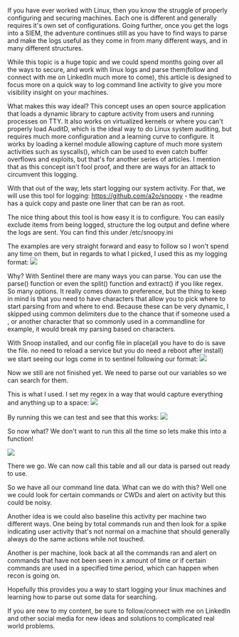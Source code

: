 If you have ever worked with Linux, then you know the struggle of properly configuring and securing machines. Each one is different and generally requires it's own set of configurations. Going further, once you get the logs into a SIEM, the adventure continues still as you have to find ways to parse and make the logs useful as they come in from many different ways, and in many different structures.

While this topic is a huge topic and we could spend months going over all the ways to secure, and work with linux logs and parse them(follow and connect with me on LinkedIn much more to come), this article is designed to focus more on a quick way to log command line activity to give you more visibility insight on your machines.

What makes this way ideal? This concept uses an open source application that loads a dynamic library to capture activity from users and running processes on TTY. It also works on virtualized kernels or where you can't properly load AuditD, which is the ideal way to do Linux system auditing, but requires much more configuration and a learning curve to configure. It works by loading a kernel module allowing capture of much more system activities such as syscalls(), which can be used to even catch buffer overflows and exploits, but that's for another series of articles. I mention that as this concept isn't fool proof, and there are ways for an attack to circumvent this logging.

With that out of the way, lets start logging our system activity. For that, we will use this tool for logging: https://github.com/a2o/snoopy - the readme has a quick copy and paste one liner that can be ran as root.

The nice thing about this tool is how easy it is to configure. You can easily exclude items from being logged, structure the log output and define where the logs are sent. You can find this under /etc/snoopy.ini

The examples are very straight forward and easy to follow so I won't spend any time on them, but in regards to what I picked, I used this as my logging format:
![](https://media.licdn.com/dms/image/D4E12AQHIUJgIh0er0w/article-inline_image-shrink_1500_2232/0/1681263519495?e=1690416000&v=beta&t=1DU_KPteupMb3760wGjskdFK1Rk_k8Nd9KIBrd8CiwA)

Why? With Sentinel there are many ways you can parse. You can use the parse() function or even the split() function and extract() if you like regex. So many options. It really comes down to preference, but the thing to keep in mind is that you need to have characters that allow you to pick where to start parsing from and where to end. Because these can be very dynamic, I skipped using common delimiters due to the chance that if someone used a , or another character that so commonly used in a commandline for example, it would break my parsing based on characters.

With Snoop installed, and our config file in place(all you have to do is save the file. no need to reload a service but you do need a reboot after install) we start seeing our logs come in to sentinel following our format:
![](https://media.licdn.com/dms/image/D4E12AQFtLSEU9kfvHA/article-inline_image-shrink_1500_2232/0/1681263147938?e=1690416000&v=beta&t=kiqdzUxb3qLLJjByYknbd5h2PvEpomtFJJykDu3WW5Q)

Now we still are not finished yet. We need to parse out our variables so we can search for them.

This is what I used. I set my regex in a way that would capture everything and anything up to a space:
![](https://media.licdn.com/dms/image/D4E12AQGrTYb5gpVSAw/article-inline_image-shrink_1500_2232/0/1681263390001?e=1690416000&v=beta&t=zZgDzTuOjFsW3EgklqOz5zen68XTO1PBTDorX8ZHVhg)

By running this we can test and see that this works:
![](https://media.licdn.com/dms/image/D4E12AQEd609EBHjRkA/article-inline_image-shrink_1500_2232/0/1681263635013?e=1690416000&v=beta&t=ojB956nItHC2YqZu2mzSZb4wnCEpCvfSVzwFdXuCKzk)

So now what? We don't want to run this all the time so lets make this into a function!

![](https://media.licdn.com/dms/image/D4E12AQFvha-puApcgg/article-inline_image-shrink_1500_2232/0/1681263880866?e=1690416000&v=beta&t=_0YL2LH_-DOd2SFQirdke-850ItfQia7d6FD9K1Rbdk)

There we go. We can now call this table and all our data is parsed out ready to use.

So we have all our command line data. What can we do with this? Well one we could look for certain commands or CWDs and alert on activity but this could be noisy.

Another idea is we could also baseline this activity per machine two different ways. One being by total commands run and then look for a spike indicating user activity that's not normal on a machine that should generally always do the same actions while not touched.

Another is per machine, look back at all the commands ran and alert on commands that have not been seen in x amount of time or if certain commands are used in a specified time period, which can happen when recon is going on.

Hopefully this provides you a way to start logging your linux machines and learning how to parse out some data for searching.

If you are new to my content, be sure to follow/connect with me on LinkedIn and other social media for new ideas and solutions to complicated real world problems.
